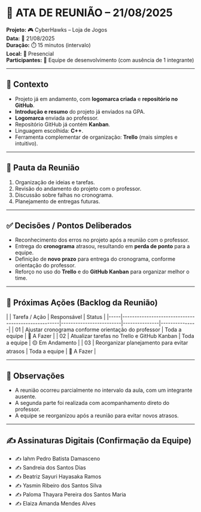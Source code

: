 # 📝 ATA DE REUNIÃO – 21/08/2025

**Projeto:** 🎮 CyberHawks – Loja de Jogos  
**Data:** 📅 21/08/2025  
**Duração:** ⏱️ 15 minutos (intervalo)  
**Local:** 📍 Presencial  
**Participantes:** 👥 Equipe de desenvolvimento (com ausência de 1 integrante)  

---

## 🎯 Contexto
- Projeto já em andamento, com **logomarca criada** e **repositório no GitHub**.  
- **Introdução e resumo** do projeto já enviados na GPA.  
- **Logomarca** enviada ao professor.  
- Repositório GitHub já contém **Kanban**.  
- Linguagem escolhida: **C++**.  
- Ferramenta complementar de organização: **Trello** (mais simples e intuitivo).  

---

## 📌 Pauta da Reunião
1. Organização de ideias e tarefas.  
2. Revisão do andamento do projeto com o professor.  
3. Discussão sobre falhas no cronograma.  
4. Planejamento de entregas futuras.  

---

## ✅ Decisões / Pontos Deliberados
- Reconhecimento dos erros no projeto após a reunião com o professor.  
- Entrega do **cronograma** atrasou, resultando em **perda de ponto** para a equipe.  
- Definição de **novo prazo** para entrega do cronograma, conforme orientação do professor.  
- Reforço no uso do **Trello** e do **GitHub Kanban** para organizar melhor o time.  

---

## 🚀 Próximas Ações (Backlog da Reunião)

|     | Tarefa / Ação                                      | Responsável             | Status        |
|-----|----------------------------------------------------|-------------------------|---------------|---------------|
| 01  | Ajustar cronograma conforme orientação do professor |  Toda a equipe         | 🔴 A Fazer    |
| 02  | Atualizar tarefas no Trello e GitHub Kanban        | Toda a equipe           | 🟡 Em Andamento |
| 03  | Reorganizar planejamento para evitar atrasos       | Toda a equipe           | 🔴 A Fazer    |

---

## 📝 Observações
- A reunião ocorreu parcialmente no intervalo da aula, com um integrante ausente.  
- A segunda parte foi realizada com acompanhamento direto do professor.  
- A equipe se reorganizou após a reunião para evitar novos atrasos.  

---

## ✍️ Assinaturas Digitais (Confirmação da Equipe)
- ✍️ Iahm Pedro Batista Damasceno  
- ✍️ Sandreia dos Santos Dias  
- ✍️ Beatriz Sayuri Hayasaka Ramos  
- ✍️ Yasmin Ribeiro dos Santos Silva  
- ✍️ Paloma Thayara Pereira dos Santos Maria  
- ✍️ Elaiza Amanda Mendes Alves  
